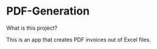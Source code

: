 # PDF-Generation


What is this project?

This is an app that creates PDF invoices out of Excel files.
